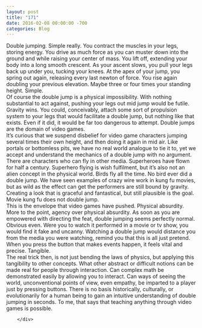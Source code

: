 ```yaml
---
layout: post
title: "171﻿"
date: 2016-02-08 00:00:00 -700
categories: Blog
---
```


<div class="blog-content">
				<div class="paragraph" style="text-align:left;"><span><span>Double jumping. Simple really. You contract the muscles in your legs, storing energy. You drive as much force as you can muster down into the ground and while raising your center of mass. You lift off, extending your body into a long smooth crescent. As your ascent slows, you pull your legs back up under you, tucking your knees. At the apex of your jump, you spring out again, releasing every last newton of force. You rise again doubling your previous elevation. Maybe three or four times your standing height. Simple.</span></span><br><span></span><span><span>Of course the double jump is a physical impossibility. With nothing substantial to act against, pushing your legs out mid jump would be futile. Gravity wins. You could, conceivably, attach some sort of propulsion system to your legs that would facilitate a double jump, but nothing like that exists. Even if it did, it would be far too dangerous to attempt. Double jumps are the domain of video games.</span></span><br><span></span><span><span>It&rsquo;s curious that we suspend disbelief for video game characters jumping several times their own height, and then doing it again in mid air. Like portals or bottomless pits, we have no real world analogue to tie it to, yet we accept and understand the mechanics of a double jump with no argument. </span></span><br><span></span><span><span>There are characters who can fly in other media. Superheroes have flown for half a century. Superhero flying is wish fulfilment, but it&rsquo;s also not an alien concept in the physical world. Birds fly all the time. No bird ever did a double jump. We have seen examples of crazy wire work in kung fu movies, but as wild as the effect can get the performers are still bound by gravity. Creating a look that is graceful and fantastical, but still plausible is the goal. Movie kung fu does not double jump.</span></span><br><span></span><span><span>This is the envelope that video games have pushed. Physical absurdity. More to the point, agency over physical absurdity. As soon as you are empowered with directing the feat, double jumping seems perfectly normal. Obvious even. Were you to watch it performed in a movie or tv show, you would find it fake and uncanny. Watching a double jump would distance you from the media you were watching, remind you that this is all just pretend. When you press the button that makes events happen, it feels vital and precise. Tangible.</span></span><br><span></span><span><span>The real trick then, is not just bending the laws of physics, but applying this tangibility to other concepts. What other abstract or difficult notions can be made real for people through interaction. Can complex math be demonstrated easily by allowing you to interact. Can ways of seeing the world, unconventional points of view, even empathy, be imparted to a player just by pressing buttons. There is no basis historically, culturally, or evolutionarily for a human being to gain an intuitive understanding of double jumping in seconds. To me, that says that teaching anything through video games is possible.</span></span><br><span></span></div>

		</div>
        